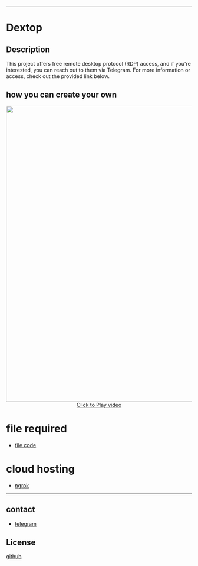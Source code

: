 


---


# Dextop

## Description 

This project offers free remote desktop protocol (RDP) access, and if you're interested, you can reach out to them via Telegram. For more information or access, check out the provided link below.

## how you can create your own
<div align="center" width="100%">
<a href="https://youtu.be/XIKVxuOJGqg?si=QPUgB0eQKeYGS6vR"><img src="https://github.com/hemk651/Dextop/commit/b5a71c20bfd4b3b481539195deca1072c81a8ac2" width="800px" /></a>
 <br /><a href="https://youtu.be/XIKVxuOJGqg?si=QPUgB0eQKeYGS6vR">Click to Play video</a>
</div>


# file required
- [file code]( https://github.com/hemk651/Dextop/blob/a5740f0313d24b3020c83efb6a809d7cb0922258/.github/workflows/main.yml)

# cloud hosting
- [ngrok](https://ngrok.com/)
---------------------------------------------------------------------------------------------------------------------
## contact
- [telegram](https://t.me/hemk651)

## License
[github](/LICENSE)
